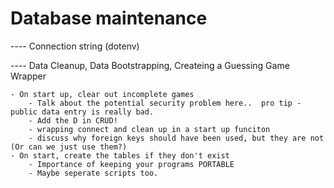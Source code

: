 # Database maintenance
---- Connection string (dotenv)

---- Data Cleanup, Data Bootstrapping, Createing a Guessing Game Wrapper

    - On start up, clear out incomplete games
        - Talk about the potential security problem here..  pro tip - public data entry is really bad.
        - Add the D in CRUD!
        - wrapping connect and clean up in a start up funciton
        - discuss why foreign keys should have been used, but they are not (Or can we just use them?)
    - On start, create the tables if they don't exist
        - Importance of keeping your programs PORTABLE
        - Maybe seperate scripts too.